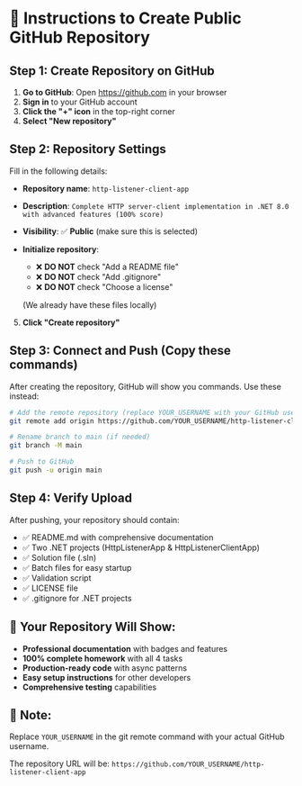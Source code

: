 # 🚀 Instructions to Create Public GitHub Repository

## Step 1: Create Repository on GitHub

1. **Go to GitHub**: Open https://github.com in your browser
2. **Sign in** to your GitHub account
3. **Click the "+" icon** in the top-right corner
4. **Select "New repository"**

## Step 2: Repository Settings

Fill in the following details:

- **Repository name**: `http-listener-client-app`
- **Description**: `Complete HTTP server-client implementation in .NET 8.0 with advanced features (100% score)`
- **Visibility**: ✅ **Public** (make sure this is selected)
- **Initialize repository**: 
  - ❌ **DO NOT** check "Add a README file"
  - ❌ **DO NOT** check "Add .gitignore"  
  - ❌ **DO NOT** check "Choose a license"
  
  (We already have these files locally)

5. **Click "Create repository"**

## Step 3: Connect and Push (Copy these commands)

After creating the repository, GitHub will show you commands. Use these instead:

```bash
# Add the remote repository (replace YOUR_USERNAME with your GitHub username)
git remote add origin https://github.com/YOUR_USERNAME/http-listener-client-app.git

# Rename branch to main (if needed)
git branch -M main

# Push to GitHub
git push -u origin main
```

## Step 4: Verify Upload

After pushing, your repository should contain:
- ✅ README.md with comprehensive documentation
- ✅ Two .NET projects (HttpListenerApp & HttpListenerClientApp)
- ✅ Solution file (.sln)
- ✅ Batch files for easy startup
- ✅ Validation script
- ✅ LICENSE file
- ✅ .gitignore for .NET projects

## 🎉 Your Repository Will Show:

- **Professional documentation** with badges and features
- **100% complete homework** with all 4 tasks
- **Production-ready code** with async patterns
- **Easy setup instructions** for other developers
- **Comprehensive testing** capabilities

## 📝 Note:
Replace `YOUR_USERNAME` in the git remote command with your actual GitHub username.

The repository URL will be: `https://github.com/YOUR_USERNAME/http-listener-client-app`
